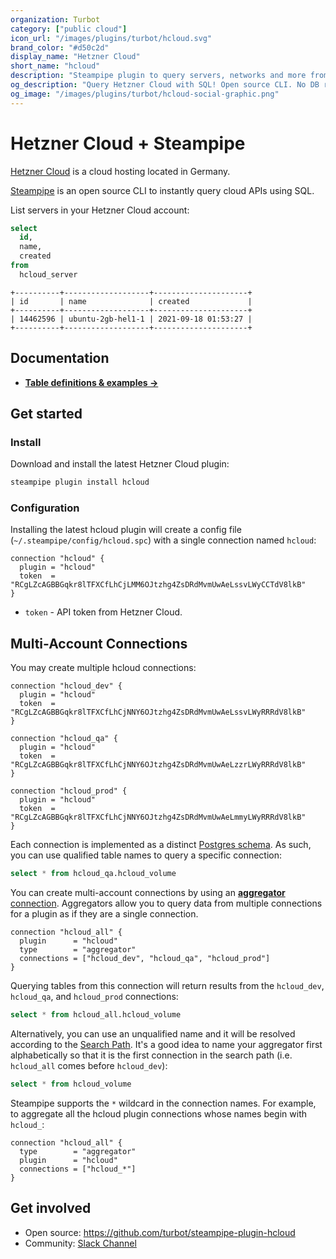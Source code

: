 ```yaml
---
organization: Turbot
category: ["public cloud"]
icon_url: "/images/plugins/turbot/hcloud.svg"
brand_color: "#d50c2d"
display_name: "Hetzner Cloud"
short_name: "hcloud"
description: "Steampipe plugin to query servers, networks and more from Hetzner Cloud."
og_description: "Query Hetzner Cloud with SQL! Open source CLI. No DB required."
og_image: "/images/plugins/turbot/hcloud-social-graphic.png"
---
```


# Hetzner Cloud + Steampipe

[Hetzner Cloud](https://www.hetzner.com/cloud) is a cloud hosting located in Germany.

[Steampipe](https://steampipe.io) is an open source CLI to instantly query cloud APIs using SQL.

List servers in your Hetzner Cloud account:

```sql
select
  id,
  name,
  created
from
  hcloud_server
```

```
+----------+-------------------+---------------------+
| id       | name              | created             |
+----------+-------------------+---------------------+
| 14462596 | ubuntu-2gb-hel1-1 | 2021-09-18 01:53:27 |
+----------+-------------------+---------------------+
```

## Documentation

- **[Table definitions & examples →](/plugins/turbot/hcloud/tables)**

## Get started

### Install

Download and install the latest Hetzner Cloud plugin:

```bash
steampipe plugin install hcloud
```

### Configuration

Installing the latest hcloud plugin will create a config file (`~/.steampipe/config/hcloud.spc`) with a single connection named `hcloud`:

```hcl
connection "hcloud" {
  plugin = "hcloud"
  token  = "RCgLZcAGBBGqkr8lTFXCfLhCjLMM6OJtzhg4ZsDRdMvmUwAeLssvLWyCCTdV8lkB"
}
```

- `token` - API token from Hetzner Cloud.

## Multi-Account Connections

You may create multiple hcloud connections:

```hcl
connection "hcloud_dev" {
  plugin = "hcloud"
  token  = "RCgLZcAGBBGqkr8lTFXCfLhCjNNY6OJtzhg4ZsDRdMvmUwAeLssvLWyRRRdV8lkB"
}

connection "hcloud_qa" {
  plugin = "hcloud"
  token  = "RCgLZcAGBBGqkr8lTFXCfLhCjNNY6OJtzhg4ZsDRdMvmUwAeLzzrLWyRRRdV8lkB"
}

connection "hcloud_prod" {
  plugin = "hcloud"
  token  = "RCgLZcAGBBGqkr8lTFXCfLhCjNNY6OJtzhg4ZsDRdMvmUwAeLmmyLWyRRRdV8lkB"
}
```

Each connection is implemented as a distinct [Postgres schema](https://www.postgresql.org/docs/current/ddl-schemas.html). As such, you can use qualified table names to query a specific connection:

```sql
select * from hcloud_qa.hcloud_volume
```

You can create multi-account connections by using an [**aggregator** connection](https://steampipe.io/docs/using-steampipe/managing-connections#using-aggregators). Aggregators allow you to query data from multiple connections for a plugin as if they are a single connection.

```hcl
connection "hcloud_all" {
  plugin      = "hcloud"
  type        = "aggregator"
  connections = ["hcloud_dev", "hcloud_qa", "hcloud_prod"]
}
```

Querying tables from this connection will return results from the `hcloud_dev`, `hcloud_qa`, and `hcloud_prod` connections:

```sql
select * from hcloud_all.hcloud_volume
```

Alternatively, you can use an unqualified name and it will be resolved according to the [Search Path](https://steampipe.io/docs/guides/search-path). It's a good idea to name your aggregator first alphabetically so that it is the first connection in the search path (i.e. `hcloud_all` comes before `hcloud_dev`):

```sql
select * from hcloud_volume
```

Steampipe supports the `*` wildcard in the connection names. For example, to aggregate all the hcloud plugin connections whose names begin with `hcloud_`:

```hcl
connection "hcloud_all" {
  type        = "aggregator"
  plugin      = "hcloud"
  connections = ["hcloud_*"]
}
```

## Get involved

- Open source: https://github.com/turbot/steampipe-plugin-hcloud
- Community: [Slack Channel](https://steampipe.io/community/join)

